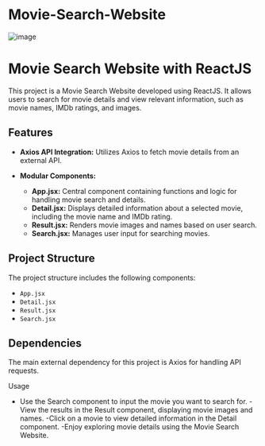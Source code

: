 # Movie-Search-Website

![image](https://github.com/jatin78380/Movie-Search-Website/assets/149093745/6b77d50a-49ba-4684-8560-bbe62b9b5ea0)


# Movie Search Website with ReactJS

This project is a Movie Search Website developed using ReactJS. It allows users to search for movie details and view relevant information, such as movie names, IMDb ratings, and images.

## Features

- **Axios API Integration:** Utilizes Axios to fetch movie details from an external API.

- **Modular Components:**
  - **App.jsx:** Central component containing functions and logic for handling movie search and details.
  - **Detail.jsx:** Displays detailed information about a selected movie, including the movie name and IMDb rating.
  - **Result.jsx:** Renders movie images and names based on user search.
  - **Search.jsx:** Manages user input for searching movies.

## Project Structure

The project structure includes the following components:

- `App.jsx`
- `Detail.jsx`
- `Result.jsx`
- `Search.jsx`

## Dependencies

The main external dependency for this project is Axios for handling API requests.

Usage
- Use the Search component to input the movie you want to search for.
-View the results in the Result component, displaying movie images and names.
-Click on a movie to view detailed information in the Detail component.
-Enjoy exploring movie details using the Movie Search Website.
